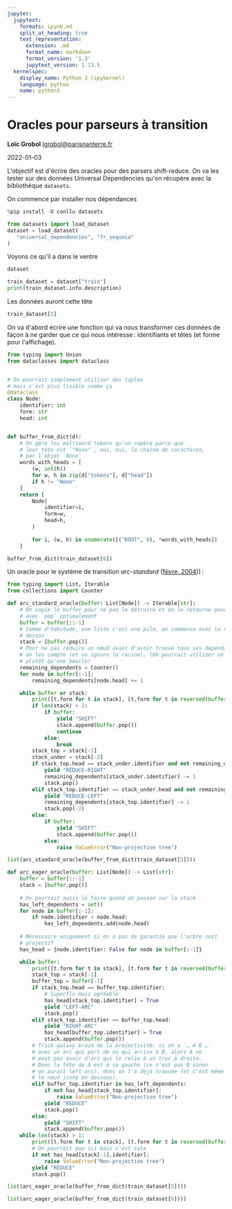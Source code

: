 ```yaml
---
jupyter:
  jupytext:
    formats: ipynb,md
    split_at_heading: true
    text_representation:
      extension: .md
      format_name: markdown
      format_version: '1.3'
      jupytext_version: 1.13.5
  kernelspec:
    display_name: Python 3 (ipykernel)
    language: python
    name: python3
---
```


<!-- LTeX: language=fr -->

<!-- #region slideshow={"slide_type": "slide"} -->

# Oracles pour parseurs à transition

**Loïc Grobol** [<lgrobol@parisnanterre.fr>](mailto:lgrobol@parisnanterre.fr)

2022-01-03

<!-- #endregion -->

L'objectif est d'écrire des oracles pour des parsers shift-reduce. On va les tester sur des données Universal Dependencies qu'on récupère avec la bibliothèque `datasets`.


On commence par installer nos dépendances

```python
%pip install -U conllu datasets
```

```python
from datasets import load_dataset
dataset = load_dataset(
   "universal_dependencies", "fr_sequoia"
)
```

Voyons ce qu'il a dans le ventre

```python
dataset
```

```python
train_dataset = dataset["train"]
print(train_dataset.info.description)
```

Les données auront cette tête

```python
train_dataset[5]
```

On va d'abord écrire une fonction qui va nous transformer ces données de façon à ne garder que ce qui nous intéresse : identifiants et têtes (et forme pour l'affichage).

```python
from typing import Union
from dataclasses import dataclass


# On pourrait simplement utiliser des tuples
# mais c'est plus lisible comme ça
@dataclass
class Node:
    identifier: int
    form: str
    head: int


def buffer_from_dict(d):
    # On gère les multiword tokens qu'on repère parce que
    # leur tête est `"None"`, oui, oui, la chaine de caractères,
    # par l'objet `None`
    words_with_heads = [
        (w, int(h))
        for w, h in zip(d["tokens"], d["head"])
        if h != "None"
    ]
    return [
        Node(
            identifier=i,
            form=w,
            head=h,
        )
        
        for i, (w, h) in enumerate([("ROOT", 0), *words_with_heads])
    ]

buffer_from_dict(train_dataset[6])
```

Un oracle pour le système de transition *arc-standard* ([Nivre, 2004](https://aclanthology.org/W04-0308))) :

```python
from typing import List, Iterable
from collections import Counter

def arc_standard_oracle(buffer: List[Node]) -> Iterable[str]:
    # On copie le buffer pour ne pas le détruire et on le retourne pour
    # avec `pop` optimalement
    buffer = buffer[::-1]
    # Comme d'habitude, une liste c'est une pile, on commence avec la racine
    # dessus
    stack = [buffer.pop()]
    # Pour ne pas réduire un nœud avant d'avoir trouvé tous ses dépendants,
    # on les compte (et on ignore la racine). (On pourrait utiliser un générateur
    # plutôt qu'une boucle)
    remaining_dependents = Counter()
    for node in buffer[:-1]:
        remaining_dependents[node.head] += 1

    while buffer or stack:
        print([t.form for t in stack], [t.form for t in reversed(buffer)], sep="\t")
        if len(stack) < 2:
            if buffer:
                yield "SHIFT"
                stack.append(buffer.pop())
                continue
            else:
                break
        stack_top = stack[-1]
        stack_under = stack[-2]
        if stack_top.head == stack_under.identifier and not remaining_dependents[stack_top.identifier]:
            yield "REDUCE-RIGHT"
            remaining_dependents[stack_under.identifier] -= 1
            stack.pop()
        elif stack_top.identifier == stack_under.head and not remaining_dependents[stack_under.identifier]:
            yield "REDUCE-LEFT"
            remaining_dependents[stack_top.identifier] -= 1
            stack.pop(-2)
        else:
            if buffer:
                yield "SHIFT"
                stack.append(buffer.pop())
            else:
                raise ValueError("Non-projective tree")

list(arc_standard_oracle(buffer_from_dict(train_dataset[5])))
```

```python
def arc_eager_oracle(buffer: List[Node]) -> List[str]:
    buffer = buffer[::-1]
    stack = [buffer.pop()]
    
    # On pourrait aussi le faire quand on pousse sur la stack
    has_left_dependents = set()
    for node in buffer[:-1]:
        if node.identifier < node.head:
            has_left_dependents.add(node.head)
            
    # Nécessaire uniquement si on a pas de garantie que l'arbre soit
    # projectif
    has_head = {node.identifier: False for node in buffer[:-1]}

    while buffer:
        print([t.form for t in stack], [t.form for t in reversed(buffer)], sep="\t")
        stack_top = stack[-1]
        buffer_top = buffer[-1]
        if stack_top.head == buffer_top.identifier:
            # Superflu mais agréable
            has_head[stack_top.identifier] = True
            yield "LEFT-ARC"
            stack.pop()
        elif stack_top.identifier == buffer_top.head:
            yield "RIGHT-ARC"
            has_head[buffer_top.identifier] = True
            stack.append(buffer.pop())
        # Trick galaxy brain de la projectivité: si on a `… A B …`
        # avec un arc qui part de ou qui arrive à B, alors A ne
        # peut pas avoir d'arc qui le relie à un truc à droite.
        # Donc la tête de A est à sa gauche (ce n'est pas B sinon
        # on aurait left-arc), donc on l'a déjà trouvée (et c'est même
        # le nœud juste en dessous).
        elif buffer_top.identifier in has_left_dependents:
            if not has_head[stack_top.identifier]:
                raise ValueError("Non-projective tree")
            yield "REDUCE"
            stack.pop()
        else:
            yield "SHIFT"
            stack.append(buffer.pop())
    while len(stack) > 1:
        print([t.form for t in stack], [t.form for t in reversed(buffer)], sep="\t")
        # On pourrait pop ici mais c'est sale
        if not has_head[stack[-1].identifier]:
            raise ValueError("Non-projective tree")
        yield "REDUCE"
        stack.pop()

list(arc_eager_oracle(buffer_from_dict(train_dataset[5])))
```

```python
list(arc_eager_oracle(buffer_from_dict(train_dataset[6])))
```
